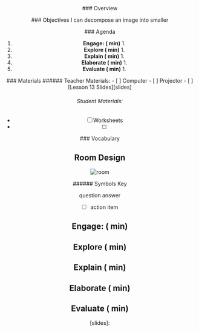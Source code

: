 <header class='header' title='Lesson 13' subtitle='Decomposition'/>

<notable>
<iconp src='/icons/activity.png'>### Overview</iconp>


<iconp src='/icons/objectives.png'>### Objectives</iconp>
I can decompose an image into smaller

<iconp src='/icons/agenda.png'>### Agenda</iconp>

1. **Engage: ( min)**
	1.
1. **Explore ( min)**
	1.
1. **Explain ( min)**
	1.
1. **Elaborate ( min)**
	1.
1. **Evaluate ( min)**
	1.

<note>
<iconp src='/icons/materials.png'>### Materials</iconp>
###### Teacher Materials:
- [ ] Computer
- [ ] Projector
- [ ] [Lesson 13 Slides][slides]

###### Student Materials:
- [ ] Worksheets
- [ ]

<iconp src='/icons/vocab.png'>### Vocabulary</iconp>


</note>

<pagebreak/>

## Room Design

![room]()

<note borderLeft='2px solid green' mt='2em'>
###### Symbols Key

<iconp ml='1.65em' type='question'>question</iconp>
<iconp ml='1.65em' type='answer'>answer</iconp>
- [ ] action item
</note>

<pagebreak/>

## Engage: ( min)

## Explore ( min)

## Explain ( min)

## Elaborate ( min)

## Evaluate ( min)

</notable>

[slides]:

